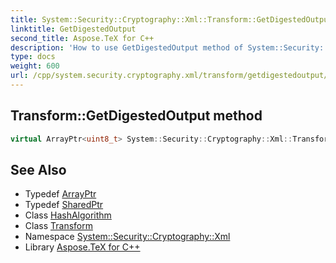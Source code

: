 ```yaml
---
title: System::Security::Cryptography::Xml::Transform::GetDigestedOutput method
linktitle: GetDigestedOutput
second_title: Aspose.TeX for C++
description: 'How to use GetDigestedOutput method of System::Security::Cryptography::Xml::Transform class in C++.'
type: docs
weight: 600
url: /cpp/system.security.cryptography.xml/transform/getdigestedoutput/
---
```

## Transform::GetDigestedOutput method




```cpp
virtual ArrayPtr<uint8_t> System::Security::Cryptography::Xml::Transform::GetDigestedOutput(SharedPtr<HashAlgorithm> hash)
```

## See Also

* Typedef [ArrayPtr](../../../system/arrayptr/)
* Typedef [SharedPtr](../../../system/sharedptr/)
* Class [HashAlgorithm](../../../system.security.cryptography/hashalgorithm/)
* Class [Transform](../)
* Namespace [System::Security::Cryptography::Xml](../../)
* Library [Aspose.TeX for C++](../../../)
